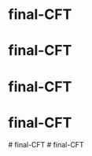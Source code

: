 # final-CFT
# final-CFT
# final-CFT
# final-CFT
#   f i n a l - C F T  
 #   f i n a l - C F T  
 